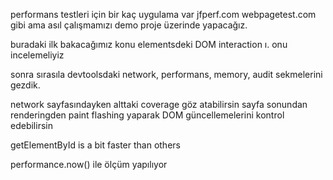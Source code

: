 <!-- Notlar -->

performans testleri için bir kaç uygulama var
jfperf.com
webpagetest.com gibi ama asıl çalışmamızı demo proje üzerinde yapacağız.

<!-- doma bak -->

buradaki ilk bakacağımız konu elementsdeki DOM interaction ı. onu incelemeliyiz

<!-- devtools a bak -->

sonra sırasıla devtoolsdaki network, performans, memory, audit sekmelerini gezdik.

<!-- indirilen kodun ne kadarı kullanılıyor -->

network sayfasındayken alttaki coverage göz atabilirsin
sayfa sonundan renderingden paint flashing yaparak DOM güncellemelerini kontrol edebilirsin

getElementById is a bit faster than others

<!-- loop olarak forEach pek hızlı değil -->

performance.now() ile ölçüm yapılıyor
